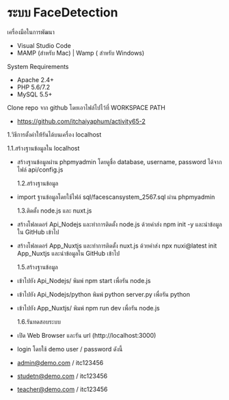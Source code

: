# ระบบ FaceDetection

เครื่องมือในการพัฒนา

- Visual Studio Code
- MAMP (สำหรับ Mac) | Wamp ( สำหรับ Windows)

System Requirements

- Apache 2.4+
- PHP 5.6/7.2
- MySQL 5.5+

Clone repo จาก github โดยเอาไฟล์ไปไว้ที่ WORKSPACE PATH

- https://github.com/itchaiyaphum/activity65-2

1.วิธีการตั้งค่าให้้รันได้บนเครื่อง localhost

  1.1.สร้างฐานข้อมูลใน localhost

- สร้างฐานข้อมูลผ่าน phpmyadmin โดยดูชื่อ database, username, password ได้จากไฟล์ api/config.js

  1.2.สร้างฐานข้อมูล

- import ฐานข้อมูลโดยใช้ไฟล์ sql/facescansystem_2567.sql ผ่าน phpmyadmin

  1.3.ติดตั้ง node.js และ nuxt.js
  
- สร้างโฟลเดอร์ Api_Nodejs และทำการติดตั้ง node.js ด้วยคำส่ง npm init -y และนำข้อมูลใน GitHub เข้าไป
- สร้างโฟลเดอร์ App_Nuxtjs และทำการติดตั้ง nuxt.js ด้วยคำส่ง npx nuxi@latest init App_Nuxtjs และนำข้อมูลใน GitHub เข้าไป

  1.5.สร้างฐานข้อมูล

- เข้าไปยัง Api_Nodejs/ พิมพ์ npm start เพื่อรัน node.js
- เข้าไปยัง Api_Nodejs/python พิมพ์ python server.py เพื่อรัน python
- เข้าไปยัง App_Nuxtjs/ พิมพ์ npm run dev เพื่อรัน node.js

  1.6.รันทดสอบระบบ

- เปิด Web Browser และรัน url (http://localhost:3000)
- login โดยใช้ demo user / password ดังนี้
- admin@demo.com / itc123456
- studetn@demo.com / itc123456
- teacher@demo.com / itc123456

